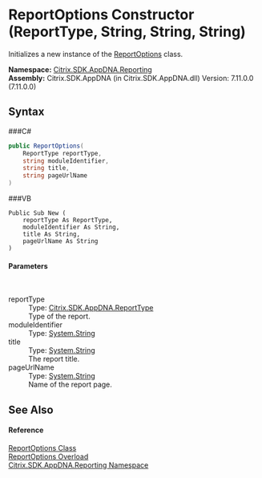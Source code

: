 # ReportOptions Constructor (ReportType, String, String, String)
 

Initializes a new instance of the <a href="T_Citrix_SDK_AppDNA_Reporting_ReportOptions">ReportOptions</a> class.

**Namespace:**&nbsp;<a href="N_Citrix_SDK_AppDNA_Reporting">Citrix.SDK.AppDNA.Reporting</a><br />**Assembly:**&nbsp;Citrix.SDK.AppDNA (in Citrix.SDK.AppDNA.dll) Version: 7.11.0.0 (7.11.0.0)

## Syntax

###C#
```csharp
public ReportOptions(
	ReportType reportType,
	string moduleIdentifier,
	string title,
	string pageUrlName
)
```

###VB
```vbnet
Public Sub New ( 
	reportType As ReportType,
	moduleIdentifier As String,
	title As String,
	pageUrlName As String
)
```


#### Parameters
&nbsp;<dl><dt>reportType</dt><dd>Type: <a href="T_Citrix_SDK_AppDNA_ReportType">Citrix.SDK.AppDNA.ReportType</a><br />Type of the report.</dd><dt>moduleIdentifier</dt><dd>Type: <a href="http://msdn2.microsoft.com/en-us/library/s1wwdcbf" target="_blank">System.String</a><br /></dd><dt>title</dt><dd>Type: <a href="http://msdn2.microsoft.com/en-us/library/s1wwdcbf" target="_blank">System.String</a><br />The report title.</dd><dt>pageUrlName</dt><dd>Type: <a href="http://msdn2.microsoft.com/en-us/library/s1wwdcbf" target="_blank">System.String</a><br />Name of the report page.</dd></dl>

## See Also


#### Reference
<a href="T_Citrix_SDK_AppDNA_Reporting_ReportOptions">ReportOptions Class</a><br /><a href="Overload_Citrix_SDK_AppDNA_Reporting_ReportOptions__ctor">ReportOptions Overload</a><br /><a href="N_Citrix_SDK_AppDNA_Reporting">Citrix.SDK.AppDNA.Reporting Namespace</a><br />